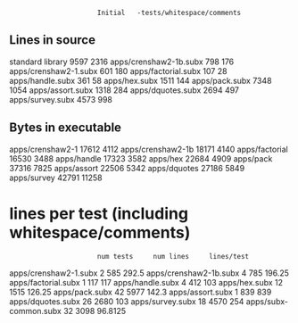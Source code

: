                           Initial   -tests/whitespace/comments
## Lines in source
standard library           9597     2316
apps/crenshaw2-1b.subx      798      176
apps/crenshaw2-1.subx       601      180
apps/factorial.subx         107       28
apps/handle.subx            361       58
apps/hex.subx              1511      144
apps/pack.subx             7348     1054
apps/assort.subx           1318      284
apps/dquotes.subx          2694      497
apps/survey.subx           4573      998

## Bytes in executable
apps/crenshaw2-1          17612     4112
apps/crenshaw2-1b         18171     4140
apps/factorial            16530     3488
apps/handle               17323     3582
apps/hex                  22684     4909
apps/pack                 37316     7825
apps/assort               22506     5342
apps/dquotes              27186     5849
apps/survey               42791    11258

# lines per test (including whitespace/comments)
                          num tests     num lines     lines/test
apps/crenshaw2-1.subx        2            585          292.5
apps/crenshaw2-1b.subx       4            785          196.25
apps/factorial.subx          1            117          117
apps/handle.subx             4            412          103
apps/hex.subx               12           1515          126.25
apps/pack.subx              42           5977          142.3
apps/assort.subx             1            839          839
apps/dquotes.subx           26           2680          103
apps/survey.subx            18           4570          254
apps/subx-common.subx       32           3098           96.8125
